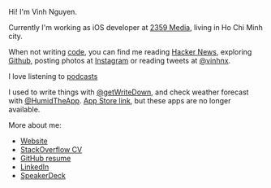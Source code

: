 Hi! I'm Vinh Nguyen.

Currently I'm working as iOS developer at [2359 Media](http://2359media.com/), living in Ho Chi Minh city.

When not writing [code](https://github.com/vinhnx), you can find me reading [Hacker News](https://news.ycombinator.com/user?id=vinhnx), exploring [Github](https://github.com/vinhnx), posting photos at [Instagram](https://instagram.com/vinhnx) or reading tweets at [@vinhnx](https://twitter.com/@vinhnx).

I love listening to [podcasts](https://vinhnx.github.io/podcasts/)

I used to write things with [@getWriteDown](https://twitter.com/getWriteDown), and check weather forecast with [@HumidTheApp](https://twitter.com/HumidTheApp). [App Store link](http://itunes.com/nguyenvinh), but these apps are no longer available.

More about me:

+ [Website](https://vinhnx.github.io)
+ [StackOverflow CV](https://stackoverflow.com/cv/vinh)
+ [GitHub resume](http://resume.github.io/?vinhnx)
+ [LinkedIn](https://www.linkedin.com/in/vinhnx)
+ [SpeakerDeck](https://speakerdeck.com/vinhnx/)
